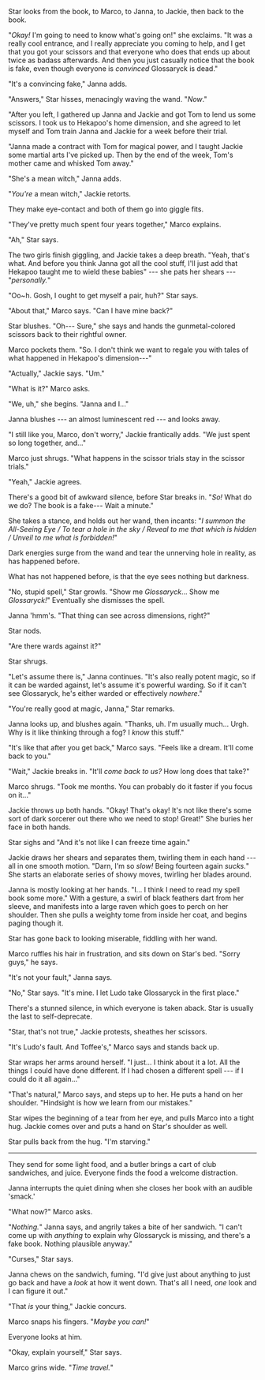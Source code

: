 Star looks from the book, to Marco, to Janna, to Jackie, then back to
the book.

"_Okay!_ I'm going to need to know what's going on!" she exclaims.
"It was a really cool entrance, and I really appreciate you coming to
help, and I get that you got your scissors and that everyone who does
that ends up about twice as badass afterwards. And then you just
casually notice that the book is fake, even though everyone is _convinced_
Glossaryck is dead."

"It's a convincing fake," Janna adds.

"Answers," Star hisses, menacingly waving the wand. "_Now_."

"After you left, I gathered up Janna and Jackie and got Tom to lend us some
scissors. I took us to Hekapoo's home dimension, and she agreed to let
myself and Tom train Janna and Jackie for a week before their trial.

"Janna made a contract with Tom for magical power, and I taught Jackie
some martial arts I've picked up. Then by the end of the week, Tom's
mother came and whisked Tom away."

"She's a mean witch," Janna adds.

"_You're_ a mean witch," Jackie retorts.

They make eye-contact and both of them go into giggle fits.

"They've pretty much spent four years together," Marco explains.

"Ah," Star says.

The two girls finish giggling, and Jackie takes a deep breath. "Yeah,
that's what. And before you think Janna got all the cool stuff,
I'll just add that Hekapoo taught me to wield these babies" --- she
pats her shears --- "_personally._"

"Oo~h. Gosh, I ought to get myself a pair, huh?" Star says.

"About that," Marco says. "Can I have mine back?"

Star blushes. "Oh--- Sure," she says and hands the gunmetal-colored
scissors back to their rightful owner.

Marco pockets them. "So. I don't think we want to regale you with
tales of what happened in Hekapoo's dimension---"

"Actually," Jackie says. "Um."

"What is it?" Marco asks.

"We, uh," she begins. "Janna and I..."

Janna blushes --- an almost luminescent red --- and looks away.

"I still like you, Marco, don't worry," Jackie frantically adds. "We just
spent so long together, and..."

Marco just shrugs. "What happens in the scissor trials stay in the scissor trials."

"Yeah," Jackie agrees.

There's a good bit of awkward silence, before Star breaks in. "_So!_ What do we do?
The book is a fake--- Wait a minute."

She takes a stance, and holds out her wand, then incants: "_I summon the All-Seeing Eye /
To tear a hole in the sky / Reveal to me that which is hidden / Unveil to me what is forbidden!_"

Dark energies surge from the wand and tear the unnerving hole in reality, as has happened before.

What has not happened before, is that the eye sees nothing but darkness.

"No, stupid spell," Star growls. "Show me _Glossaryck_... Show me _Glossaryck!_" Eventually she dismisses
the spell.

Janna 'hmm's. "That thing can see across dimensions, right?"

Star nods.

"Are there wards against it?"

Star shrugs.

"Let's assume there is," Janna continues. "It's also really potent magic, so if it can be warded against,
let's assume it's powerful warding. So if it can't see Glossaryck, he's either warded or effectively _nowhere_."

"You're really good at magic, Janna," Star remarks.

Janna looks up, and blushes again. "Thanks, uh. I'm usually much... Urgh. Why is it like thinking through
a fog? I _know_ this stuff."

"It's like that after you get back," Marco says. "Feels like a dream. It'll come back to you."

"Wait," Jackie breaks in. "It'll _come back to us?_ How long does that take?"

Marco shrugs. "Took me months. You can probably do it faster if you focus on it..."

Jackie throws up both hands. "Okay! That's okay! It's not like there's some sort of
dark sorcerer out there who we need to stop! Great!" She buries her face in both hands.

Star sighs and "And it's not like I can freeze time again."

Jackie draws her shears and separates them, twirling them in each hand --- all in
one smooth motion. "Darn, I'm so _slow!_ Being fourteen again _sucks._" She starts
an elaborate series of showy moves, twirling her blades around.

Janna is mostly looking at her hands. "I... I think I need to read my spell book some more." With
a gesture, a swirl of black feathers dart from her sleeve, and manifests into a large raven which
goes to perch on her shoulder. Then she pulls a weighty tome from inside her coat, and begins
paging though it.

Star has gone back to looking miserable, fiddling with her wand.

Marco ruffles his hair in frustration, and sits down on Star's bed.
"Sorry guys," he says.

"It's not your fault," Janna says.

"No," Star says. "It's mine. I let Ludo take Glossaryck in the first place."

There's a stunned silence, in which everyone is taken aback. Star is usually
the last to self-deprecate.

"Star, that's not true," Jackie protests, sheathes her scissors.

"It's Ludo's fault. And Toffee's," Marco says and stands back up.

Star wraps her arms around herself. "I just... I think about it a lot.
All the things I could have done different. If I had chosen a different
spell --- if I could do it all again..."

"That's natural," Marco says, and steps up to her. He puts a hand on her
shoulder. "Hindsight is how we learn from our mistakes."

Star wipes the beginning of a tear from her eye, and pulls Marco into a tight
hug. Jackie comes over and puts a hand on Star's shoulder as well.

Star pulls back from the hug. "I'm starving."

----

They send for some light food, and a butler brings a cart of club sandwiches, and juice.
Everyone finds the food a welcome distraction.
 
Janna interrupts the quiet dining when she closes her book with an audible 'smack.'

"What now?" Marco asks.

"_Nothing._" Janna says, and angrily takes a bite of her sandwich. "I can't come up with _anything_
to explain why Glossaryck is missing, and there's a fake book. Nothing plausible anyway."

"Curses," Star says.

Janna chews on the sandwich, fuming. "I'd give just about anything to just go back and have
a _look_ at how it went down. That's all I need, _one_ look and I can figure it out."

"That _is_ your thing," Jackie concurs.

Marco snaps his fingers. "_Maybe you can!_"

Everyone looks at him.

"Okay, explain yourself," Star says.

Marco grins wide. "_Time travel._"
